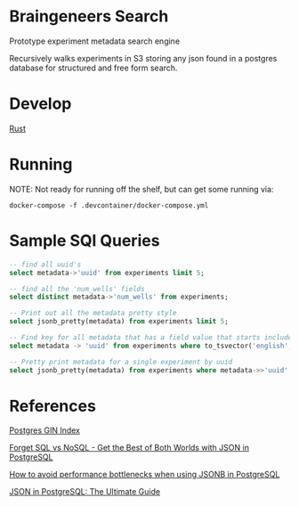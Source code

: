 # Braingeneers Search
Prototype experiment metadata search engine

Recursively walks experiments in S3 storing any json found in a postgres database for structured and free form search.

# Develop
[Rust](https://www.rust-lang.org/tools/install)

# Running
NOTE: Not ready for running off the shelf, but can get some running via:
```
docker-compose -f .devcontainer/docker-compose.yml
```

# Sample SQl Queries
```sql
-- find all uuid's
select metadata->'uuid' from experiments limit 5;

-- find all the 'num_wells' fields
select distinct metadata->'num_wells' from experiments;

-- Print out all the metadata pretty style
select jsonb_pretty(metadata) from experiments limit 5;

-- Find key for all metadata that has a field value that starts includes awbg:
select metadata -> 'uuid' from experiments where to_tsvector('english', metadata) @@ to_tsquery('awbg:*');

-- Pretty print metadata for a single experiment by uuid
select jsonb_pretty(metadata) from experiments where metadata->>'uuid' = '2020-02-10-i-HUVECS';
```

# References
[Postgres GIN Index](https://www.postgresql.org/docs/15/gin-intro.html)

[Forget SQL vs NoSQL - Get the Best of Both Worlds with JSON in PostgreSQL](https://arctype.com/blog/json-in-postgresql/)

[How to avoid performance bottlenecks when using JSONB in PostgreSQL](https://www.metisdata.io/blog/how-to-avoid-performance-bottlenecks-when-using-jsonb-in-postgresql)

[JSON in PostgreSQL: The Ultimate Guide](https://www.databasestar.com/postgresql-json/)